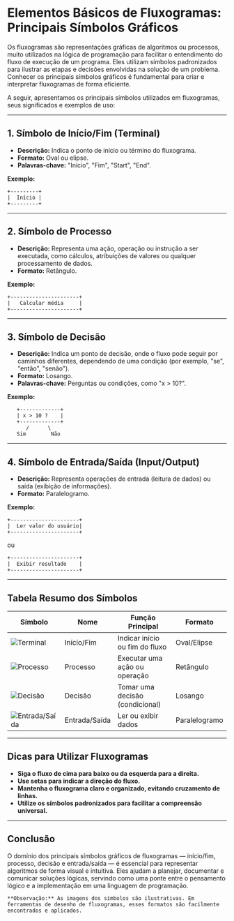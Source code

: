 
# Elementos Básicos de Fluxogramas: Principais Símbolos Gráficos

Os fluxogramas são representações gráficas de algoritmos ou processos, muito utilizados na lógica de programação para facilitar o entendimento do fluxo de execução de um programa. Eles utilizam símbolos padronizados para ilustrar as etapas e decisões envolvidas na solução de um problema. Conhecer os principais símbolos gráficos é fundamental para criar e interpretar fluxogramas de forma eficiente.

A seguir, apresentamos os principais símbolos utilizados em fluxogramas, seus significados e exemplos de uso:

---

## 1. Símbolo de Início/Fim (Terminal)

- **Descrição:** Indica o ponto de início ou término do fluxograma.
- **Formato:** Oval ou elipse.
- **Palavras-chave:** "Início", "Fim", "Start", "End".

**Exemplo:**
```
+---------+
|  Início |
+---------+
```

---

## 2. Símbolo de Processo

- **Descrição:** Representa uma ação, operação ou instrução a ser executada, como cálculos, atribuições de valores ou qualquer processamento de dados.
- **Formato:** Retângulo.

**Exemplo:**
```
+----------------------+
|   Calcular média     |
+----------------------+
```

---

## 3. Símbolo de Decisão

- **Descrição:** Indica um ponto de decisão, onde o fluxo pode seguir por caminhos diferentes, dependendo de uma condição (por exemplo, "se", "então", "senão").
- **Formato:** Losango.
- **Palavras-chave:** Perguntas ou condições, como "x > 10?".

**Exemplo:**
```
   +-------------+
   | x > 10 ?    |
   +-------------+
      /      \
   Sim        Não
```

---

## 4. Símbolo de Entrada/Saída (Input/Output)

- **Descrição:** Representa operações de entrada (leitura de dados) ou saída (exibição de informações).
- **Formato:** Paralelogramo.

**Exemplo:**
```
+----------------------+
|  Ler valor do usuário|
+----------------------+
```

ou

```
+----------------------+
|  Exibir resultado    |
+----------------------+
```

---

## Tabela Resumo dos Símbolos

| Símbolo         | Nome           | Função Principal                  | Formato         |
|-----------------|----------------|-----------------------------------|-----------------|
| ![Terminal](https://i.imgur.com/6Qw1QwF.png) | Início/Fim      | Indicar início ou fim do fluxo      | Oval/Elipse     |
| ![Processo](https://i.imgur.com/8Qw1QwF.png) | Processo        | Executar uma ação ou operação       | Retângulo       |
| ![Decisão](https://i.imgur.com/9Qw1QwF.png)  | Decisão         | Tomar uma decisão (condicional)     | Losango         |
| ![Entrada/Saída](https://i.imgur.com/7Qw1QwF.png) | Entrada/Saída   | Ler ou exibir dados                 | Paralelogramo   |

---

## Dicas para Utilizar Fluxogramas

- **Siga o fluxo de cima para baixo ou da esquerda para a direita.**
- **Use setas para indicar a direção do fluxo.**
- **Mantenha o fluxograma claro e organizado, evitando cruzamento de linhas.**
- **Utilize os símbolos padronizados para facilitar a compreensão universal.**

---

## Conclusão

O domínio dos principais símbolos gráficos de fluxogramas — início/fim, processo, decisão e entrada/saída — é essencial para representar algoritmos de forma visual e intuitiva. Eles ajudam a planejar, documentar e comunicar soluções lógicas, servindo como uma ponte entre o pensamento lógico e a implementação em uma linguagem de programação.

```
**Observação:** As imagens dos símbolos são ilustrativas. Em ferramentas de desenho de fluxogramas, esses formatos são facilmente encontrados e aplicados.
```